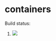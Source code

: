# containers

Build status:

1. [![](https://github.com/dwang862/containers-hw/workflows/tests-Heap/badge.svg)](https://github.com/mikeizbicki/containers/actions?query=workflow%3Atests-Heap)
